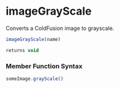 # imageGrayScale

 Converts a ColdFusion image to grayscale.

```javascript
imageGrayScale(name)
```

```javascript
returns void
```
### Member Function Syntax

```javascript
someImage.grayScale()
```
